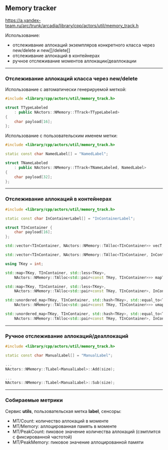 ## Memory tracker

https://a.yandex-team.ru/arc/trunk/arcadia/library/cpp/actors/util/memory_track.h

Использование:

* отслеживание аллокаций экземпляров конкретного класса через new/delete и new[]/delete[]
* отслеживание аллокаций в контейнерах
* ручное отслеживание моментов аллокации/деаллокации

----

### Отслеживание аллокаций класса через new/delete

Использование с автоматически генерируемой меткой:

```cpp
#include <library/cpp/actors/util/memory_track.h>

struct TTypeLabeled
    : public NActors::NMemory::TTrack<TTypeLabeled>
{
    char payload[16];
};
```

Использование с пользовательским именем метки:

```cpp
#include <library/cpp/actors/util/memory_track.h>

static const char NamedLabel[] = "NamedLabel";

struct TNameLabeled
    : public NActors::NMemory::TTrack<TNameLabeled, NamedLabel>
{
    char payload[32];
};
```

----

### Отслеживание аллокаций в контейнерах

```cpp
#include <library/cpp/actors/util/memory_track.h>

static const char InContainerLabel[] = "InContainerLabel";

struct TInContainer {
    char payload[16];
};

std::vector<TInContainer, NActors::NMemory::TAlloc<TInContainer>> vecT;

std::vector<TInContainer, NActors::NMemory::TAlloc<TInContainer, InContainerLabel>> vecN;

using TKey = int;

std::map<TKey, TInContainer, std::less<TKey>,
    NActors::NMemory::TAlloc<std::pair<const TKey, TInContainer>>> mapT;

std::map<TKey, TInContainer, std::less<TKey>,
    NActors::NMemory::TAlloc<std::pair<const TKey, TInContainer>, InContainerLabel>> mapN;

std::unordered_map<TKey, TInContainer, std::hash<TKey>, std::equal_to<TKey>,
    NActors::NMemory::TAlloc<std::pair<const TKey, TInContainer>>> umapT;

std::unordered_map<TKey, TInContainer, std::hash<TKey>, std::equal_to<TKey>,
    NActors::NMemory::TAlloc<std::pair<const TKey, TInContainer>, InContainerLabel>> umapN;
```

----

### Ручное отслеживание аллокаций/деаллокаций

```cpp
#include <library/cpp/actors/util/memory_track.h>

static const char ManualLabel[] = "ManualLabel";

...
NActors::NMemory::TLabel<ManualLabel>::Add(size);

...
NActors::NMemory::TLabel<ManualLabel>::Sub(size);
```

----

### Собираемые метрики

Сервис **utils**, пользовательская метка **label**, сенсоры:

- MT/Count: количество аллокаций в моменте
- MT/Memory: аллоцированная память в моменте
- MT/PeakCount: пиковое значение количества аллокаций (сэмплится с фиксированной частотой)
- MT/PeakMemory: пиковое значение аллоцированной памяти

